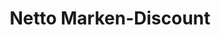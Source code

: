 ---
title: "Netto Marken-Discount"
url: /grossbreitenbach/netto-marken-discount/
shop: Supermarkt
---